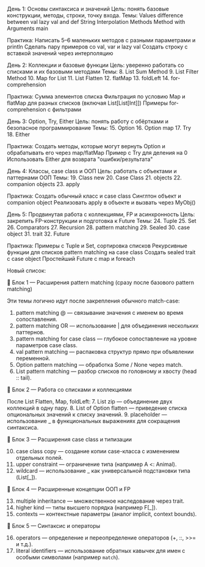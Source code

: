 День 1: Основы синтаксиса и значений
Цель: понять базовые конструкции, методы, строки, точку входа.
Темы:
Values
difference between val
lazy val and def
String Interpolation
Methods
Method with Arguments
main

Практика:
Написать 5–6 маленьких методов с разными параметрами и println
Сделать пару примеров со val, var и lazy val
Создать строку с вставкой значений через интерполяцию

День 2: Коллекции и базовые функции
Цель: уверенно работать со списками и их базовыми методами
Темы:
8. List Sum Method
9. List Filter Method
10. Map for List
11. List Flatten
12. flatMap
13. foldLeft
14. for-comprehension

Практика:
Сумма элементов списка
Фильтрация по условию
Map и flatMap для разных списков (включая List[List[Int]])
Примеры for-comprehension с фильтрами

День 3: Option, Try, Either
Цель: понять работу с обёртками и безопасное программирование
Темы:
15. Option
16. Option map
17. Try
18. Either

Практика:
Создать методы, которые могут вернуть Option и обрабатывать его через map/flatMap
Пример с Try для деления на 0
Использовать Either для возврата "ошибки/результата"

День 4: Классы, case class и ООП
Цель: работать с объектами и паттернами ООП
Темы:
19. Class new
20. Case Class
21. objects
22. companion objects
23. apply

Практика:
Создать обычный класс и case class
Синглтон объект и companion object
Реализовать apply в объекте и вызвать через MyObj()

День 5: Продвинутая работа с коллекциями, FP и асинхронность
Цель: закрепить FP-конструкции и подготовка к Future
Темы:
24. Tuple
25. Set
26. Comparators
27. Recursion
28. pattern matching
29. Sealed
30. case object
31. trait
32. Future

Практика:
Примеры с Tuple и Set, сортировка списков
Рекурсивные функции для списков
pattern matching на case class
Создать sealed trait с case object
Простейший Future с map и foreach






Новый список:

🔹 Блок 1 — Расширения pattern matching (сразу после базового pattern matching)

Эти темы логично идут после закрепления обычного match-case:
1. pattern matching @ — связывание значения с именем во время сопоставления.
2. pattern matching OR — использование | для объединения нескольких паттернов.
3. pattern matching for case class — глубокое сопоставление на уровне параметров case class.
4. val pattern matching — распаковка структур прямо при объявлении переменной.
5. Option pattern matching — обработка Some / None через match.
6. List pattern matching — разбор списков по головному и хвосту (head :: tail).

🔹 Блок 2 — Работа со списками и коллекциями

После List Flatten, Map, foldLeft:
7. List zip — объединение двух коллекций в одну пару.
8. List of Option flatten — приведение списка опциональных значений к списку значений.
9. placeholder — использование _ в функциональных выражениях для сокращения синтаксиса.

🔹 Блок 3 — Расширения case class и типизации

10. case class copy — создание копии case-класса с изменением отдельных полей.
11. upper constraint — ограничение типа (например A <: Animal).
12. wildcard — использование _ как универсальной подстановки типа (List[_]).

🔹 Блок 4 — Расширенные концепции ООП и FP

13. multiple inheritance — множественное наследование через trait.
14. higher kind — типы высшего порядка (например F[_]).
15. contexts — контекстные параметры (аналог implicit, context bounds).

🔹 Блок 5 — Синтаксис и операторы

16. operators — определение и переопределение операторов (+, ::, >>= и т.д.).
17. literal identifiers — использование обратных кавычек для имен с особыми символами (например `match`).